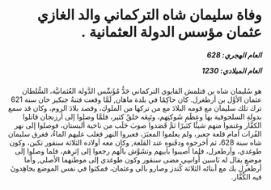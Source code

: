<h1 dir="rtl">وفاة سليمان شاه التركماني والد الغازي عثمان مؤسس الدولة العثمانية .</h1>

<h5 dir="rtl">العام الهجري:  628

العام الميلادي: 1230

</h5>

<p dir="rtl">هو سُليمان شاه بن قتلمش القايوي التركماني جَدُّ مُؤَسِّس الدَّولة العُثمانيَّة، السُّلطان عثمان الأوَّل بن أرطغرل. كان حاكِمًا في بلدة ماهان, لَمَّا وقعت فتنةُ جنكيز خان سنة 621 ترك تلك سليمان مع قومه البلادَ مع من تركها من الملوكِ، وقصد بلادَ الروم، وكان قد سمع بدولةِ السلجوقية بها وعِظَمِ شَوكتِهم، وتَبِعَه خلقٌ كثير، فلمَّا وصلوا إلى أرزنجان قاتلوا الكفَّار وغنموا منهم شيئًا كثيرًا ثمَّ قَصَدوا صوبَ حَلَب من ناحية ألبستان، فوصلوا إلى نهر الفُرات أمام قلعة جعبر، ولم يعلموا المعبَرَ، فعبروا النهر فغلب عليهم الماءُ، فغرق سليمان شاه سنة 628، ثم أخرجوه ودفَنوه عند القلعة, وكان معه أولاده الثلاثة سنقور تكين، وكون طوغدي، وأرطغرل، فلما أصيبوا بأبيهم وتشَوَّش بالُهم رجعوا إلى إثرِهم، فلما وصلوا إلى موضعٍ يقال له بَاسين أُواسِي مضى سنقور وكون طوغدي إلى موطنهما الأصلي, وأما أرطغرل بك مع أبنائه الثلاثة كُندز وصارو بالي وعثمان، فمكثوا في نفس الموضع يجاهِدونَ فيه الكُفَّار.</p></br>
